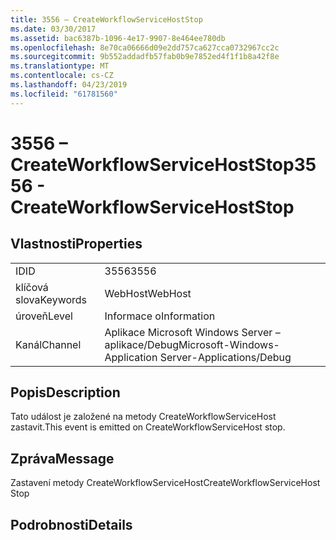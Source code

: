 ```yaml
---
title: 3556 – CreateWorkflowServiceHostStop
ms.date: 03/30/2017
ms.assetid: bac6387b-1096-4e17-9907-8e464ee780db
ms.openlocfilehash: 8e70ca06666d09e2dd757ca627cca0732967cc2c
ms.sourcegitcommit: 9b552addadfb57fab0b9e7852ed4f1f1b8a42f8e
ms.translationtype: MT
ms.contentlocale: cs-CZ
ms.lasthandoff: 04/23/2019
ms.locfileid: "61781560"
---
```

# <a name="3556---createworkflowservicehoststop"></a><span data-ttu-id="bfa1e-102">3556 – CreateWorkflowServiceHostStop</span><span class="sxs-lookup"><span data-stu-id="bfa1e-102">3556 - CreateWorkflowServiceHostStop</span></span>
## <a name="properties"></a><span data-ttu-id="bfa1e-103">Vlastnosti</span><span class="sxs-lookup"><span data-stu-id="bfa1e-103">Properties</span></span>  
  
|||  
|-|-|  
|<span data-ttu-id="bfa1e-104">ID</span><span class="sxs-lookup"><span data-stu-id="bfa1e-104">ID</span></span>|<span data-ttu-id="bfa1e-105">3556</span><span class="sxs-lookup"><span data-stu-id="bfa1e-105">3556</span></span>|  
|<span data-ttu-id="bfa1e-106">klíčová slova</span><span class="sxs-lookup"><span data-stu-id="bfa1e-106">Keywords</span></span>|<span data-ttu-id="bfa1e-107">WebHost</span><span class="sxs-lookup"><span data-stu-id="bfa1e-107">WebHost</span></span>|  
|<span data-ttu-id="bfa1e-108">úroveň</span><span class="sxs-lookup"><span data-stu-id="bfa1e-108">Level</span></span>|<span data-ttu-id="bfa1e-109">Informace o</span><span class="sxs-lookup"><span data-stu-id="bfa1e-109">Information</span></span>|  
|<span data-ttu-id="bfa1e-110">Kanál</span><span class="sxs-lookup"><span data-stu-id="bfa1e-110">Channel</span></span>|<span data-ttu-id="bfa1e-111">Aplikace Microsoft Windows Server – aplikace/Debug</span><span class="sxs-lookup"><span data-stu-id="bfa1e-111">Microsoft-Windows-Application Server-Applications/Debug</span></span>|  
  
## <a name="description"></a><span data-ttu-id="bfa1e-112">Popis</span><span class="sxs-lookup"><span data-stu-id="bfa1e-112">Description</span></span>  
 <span data-ttu-id="bfa1e-113">Tato událost je založené na metody CreateWorkflowServiceHost zastavit.</span><span class="sxs-lookup"><span data-stu-id="bfa1e-113">This event is emitted on CreateWorkflowServiceHost stop.</span></span>  
  
## <a name="message"></a><span data-ttu-id="bfa1e-114">Zpráva</span><span class="sxs-lookup"><span data-stu-id="bfa1e-114">Message</span></span>  
 <span data-ttu-id="bfa1e-115">Zastavení metody CreateWorkflowServiceHost</span><span class="sxs-lookup"><span data-stu-id="bfa1e-115">CreateWorkflowServiceHost Stop</span></span>  
  
## <a name="details"></a><span data-ttu-id="bfa1e-116">Podrobnosti</span><span class="sxs-lookup"><span data-stu-id="bfa1e-116">Details</span></span>
